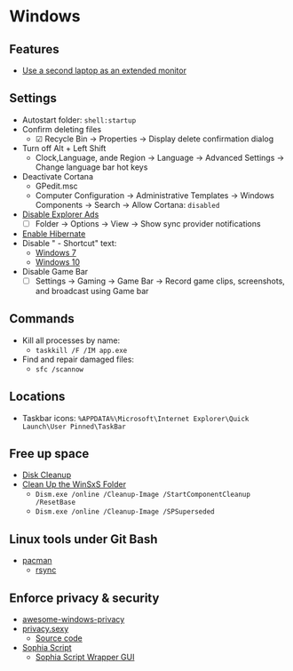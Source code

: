 # Windows

## Features

- [Use a second laptop as an extended monitor](https://www.hanselman.com/blog/UseASecondLaptopAsAnExtendedMonitorWithWindows10WirelessDisplays.aspx)

## Settings

- Autostart folder: `shell:startup`
- Confirm deleting files
  - ☑ Recycle Bin → Properties → Display delete confirmation dialog
- Turn off Alt + Left Shift
  - Clock,Language, ande Region → Language → Advanced Settings → Change language bar hot keys
- Deactivate Cortana
  - GPedit.msc
  - Computer Configuration → Administrative Templates → Windows Components → Search → Allow Cortana: `disabled`
- [Disable Explorer Ads](https://www.thurrott.com/windows/windows-10/106424/windows-10-tip-turn-off-file-explorer-advertising)
  - ☐ Folder → Options → View → Show sync provider notifications
- [Enable Hibernate](https://www.pcworld.com/article/3078533/windows/how-to-add-a-hibernate-option-to-the-windows-10-start-menu.html)
- Disable " - Shortcut" text:
  - [Windows 7](https://www.howtogeek.com/howto/windows-vista/remove-shortcut-text-from-new-shortcuts-in-vista/)
  - [Windows 10](https://winaero.com/blog/change-or-disable-the-shortcut-text-for-shortcuts-in-windows-10/)
- Disable Game Bar
  - ☐ Settings → Gaming → Game Bar → Record game clips, screenshots, and broadcast using Game bar

## Commands

- Kill all processes by name:
  - `taskkill /F /IM app.exe`
- Find and repair damaged files:
  - `sfc /scannow`

## Locations

- Taskbar icons: `%APPDATA%\Microsoft\Internet Explorer\Quick Launch\User Pinned\TaskBar`

## Free up space

- [Disk Cleanup](https://support.microsoft.com/en-us/help/4026616/windows-10-disk-cleanup)
- [Clean Up the WinSxS Folder](https://docs.microsoft.com/en-us/windows-hardware/manufacture/desktop/clean-up-the-winsxs-folder)
  - `Dism.exe /online /Cleanup-Image /StartComponentCleanup /ResetBase`
  - `Dism.exe /online /Cleanup-Image /SPSuperseded`

## Linux tools under Git Bash

- [pacman](http://www2.futureware.at/~nickoe/msys2-mirror/msys/x86_64/)
  - [rsync](https://blog.tiger-workshop.com/add-rsync-to-git-bash-for-windows/)

## Enforce privacy & security

- [awesome-windows-privacy](https://github.com/TemporalAgent7/awesome-windows-privacy)
- [privacy.sexy](https://privacy.sexy/)
  - [Source code](https://github.com/undergroundwires/privacy.sexy/tree/master/src/application/collections)
- [Sophia Script](https://github.com/farag2/Sophia-Script-for-Windows)
  - [Sophia Script Wrapper GUI](https://benchtweakgaming.com/2020/11/12/windows-10-debloat-tool/)
